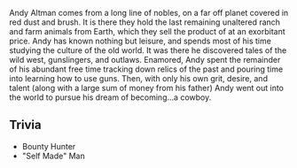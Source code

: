 Andy Altman comes from a long line of nobles, on a far off planet covered in red dust and brush. It is there they hold the last remaining unaltered ranch and farm animals from Earth, which they sell the product of at an exorbitant price. Andy has known nothing but leisure, and spends most of his time studying the culture of the old world. It was there he discovered tales of the wild west, gunslingers, and outlaws. Enamored, Andy spent the remainder of his abundant free time tracking down relics of the past and pouring time into learning how to use guns. Then, with only his own grit, desire, and talent (along with a large sum of money from his father) Andy went out into the world to pursue his dream of becoming...a cowboy.

## Trivia

* Bounty Hunter
* "Self Made" Man